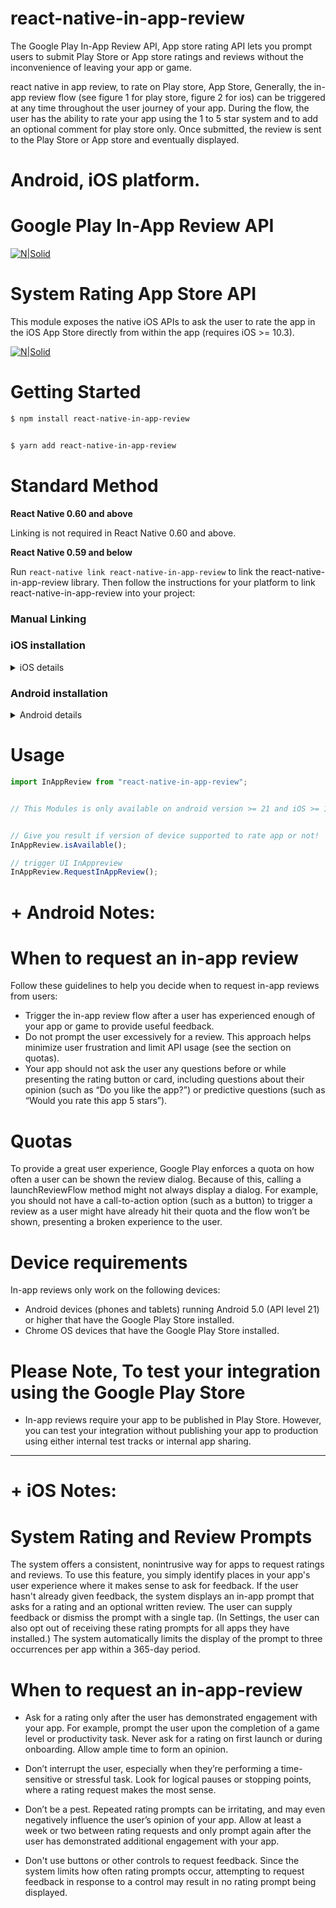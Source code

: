 # react-native-in-app-review

The Google Play In-App Review API, App store rating API lets you prompt users to submit Play Store or App store ratings and reviews without the inconvenience of leaving your app or game.

react native in app review, to rate on Play store, App Store, Generally, the in-app review flow (see figure 1 for play store, figure 2 for ios) can be triggered at any time throughout the user journey of your app. During the flow, the user has the ability to rate your app using the 1 to 5 star system and to add an optional comment for play store only. Once submitted, the review is sent to the Play Store or App store and eventually displayed.

# Android, iOS platform.

# Google Play In-App Review API

[![N|Solid](https://developer.android.com/images/google/play/in-app-review/iar-flow.jpg)](https://developer.android.com/guide/playcore/in-app-review)

# System Rating App Store API

This module exposes the native iOS APIs to ask the user to rate the app in the iOS App Store directly from within the app (requires iOS >= 10.3).

[![N|Solid](https://i.ibb.co/4MnN9Gf/rating.png)](https://developer.apple.com/design/human-interface-guidelines/ios/system-capabilities/ratings-and-reviews/#:~:text=If%20the%20user%20hasn't,all%20apps%20they%20have%20installed)


# Getting Started

```sh
$ npm install react-native-in-app-review


$ yarn add react-native-in-app-review
```

# Standard Method

**React Native 0.60 and above**

Linking is not required in React Native 0.60 and above.

**React Native 0.59 and below**

Run `react-native link react-native-in-app-review` to link the react-native-in-app-review library.
Then follow the instructions for your platform to link react-native-in-app-review into your project:

### Manual Linking

### iOS installation

<details>
  <summary>iOS details</summary>

1. In Xcode, in the project navigator, right click `Libraries` ➜ `Add Files to [your project's name]`
2. Go to `node_modules` ➜ `react-native-in-app-review` and add `RNInAppReviewIOS.xcodeproj.xcodeproj`
3. In Xcode, in the project navigator, select your project. Add `libRNInAppReviewIOS.xcodeproj.a` to your project's `Build Phases` ➜ `Link Binary With Libraries`
4. Run your project (`Cmd+R`)

### Using [CocoaPods](https://cocoapods.org/)

Add the following to your `Podfile` and run `pod install`:

```ruby
pod 'RNInAppReviewIOS.xcodeproj', :path => '../node_modules/react-native-in-app-review/ios'
```

</details>

### Android installation

<details>
  <summary>Android details</summary>

Run `react-native link react-native-in-app-review` to link the react-native-in-app-review library.

#### **android/settings.gradle**

```gradle
include ':react-native-in-app-review'
project(':react-native-in-app-review').projectDir = new File(rootProject.projectDir, '../node_modules/react-native-in-app-review/android')
```

#### **android/app/build.gradle**

From version >= 5.0.0, you have to apply these changes:

```diff
dependencies {
   ...
+    implementation project(':react-native-in-app-review')
}
```

#### **android/gradle.properties**

Migrating to AndroidX (needs version >= 5.0.0):

```gradle.properties
android.useAndroidX=true
android.enableJetifier=true
```

#### **Then, in android/app/src/main/java/your/package/MainApplication.java:**

On top, where imports are:

```java
import com.ibits.react_native_in_app_review.AppReviewPackage;
```

```java
@Override
protected List<ReactPackage> getPackages() {
    return Arrays.asList(
            new MainReactPackage(),
            new AppReviewPackage()
    );
}
```

</details>

# Usage

```javascript
import InAppReview from "react-native-in-app-review";
```

```javascript

// This Modules is only available on android version >= 21 and iOS >= 10.3  


// Give you result if version of device supported to rate app or not!
InAppReview.isAvailable();

// trigger UI InAppreview
InAppReview.RequestInAppReview();
```

# + Android Notes:

# When to request an in-app review

Follow these guidelines to help you decide when to request in-app reviews from users:

- Trigger the in-app review flow after a user has experienced enough of your app or game to provide useful feedback.
- Do not prompt the user excessively for a review. This approach helps minimize user frustration and limit API usage (see the section on quotas).
- Your app should not ask the user any questions before or while presenting the rating button or card, including questions about their opinion (such as “Do you like the app?”) or predictive questions (such as “Would you rate this app 5 stars”).

# Quotas

To provide a great user experience, Google Play enforces a quota on how often a user can be shown the review dialog. Because of this, calling a launchReviewFlow method might not always display a dialog. For example, you should not have a call-to-action option (such as a button) to trigger a review as a user might have already hit their quota and the flow won’t be shown, presenting a broken experience to the user.

# Device requirements

In-app reviews only work on the following devices:

- Android devices (phones and tablets) running Android 5.0 (API level 21) or higher that have the Google Play Store installed.
- Chrome OS devices that have the Google Play Store installed.

# Please Note, To test your integration using the Google Play Store

- In-app reviews require your app to be published in Play Store. However, you can test your integration without publishing your app to production using either internal test tracks or internal app sharing.

_____________________________________

# + iOS Notes:

# System Rating and Review Prompts

The system offers a consistent, nonintrusive way for apps to request ratings and reviews. To use this feature, you simply identify places in your app's user experience where it makes sense to ask for feedback. If the user hasn't already given feedback, the system displays an in-app prompt that asks for a rating and an optional written review. The user can supply feedback or dismiss the prompt with a single tap. (In Settings, the user can also opt out of receiving these rating prompts for all apps they have installed.) The system automatically limits the display of the prompt to three occurrences per app within a 365-day period.



# When to request an in-app-review 

- Ask for a rating only after the user has demonstrated engagement with your app. For example, prompt the user upon the completion of a game level or productivity task. Never ask for a rating on first launch or during onboarding. Allow ample time to form an opinion.

- Don’t interrupt the user, especially when they’re performing a time-sensitive or stressful task. Look for logical pauses or stopping points, where a rating request makes the most sense.

- Don’t be a pest. Repeated rating prompts can be irritating, and may even negatively influence the user’s opinion of your app. Allow at least a week or two between rating requests and only prompt again after the user has demonstrated additional engagement with your app.

- Don't use buttons or other controls to request feedback. Since the system limits how often rating prompts occur, attempting to request feedback in response to a control may result in no rating prompt being displayed.
